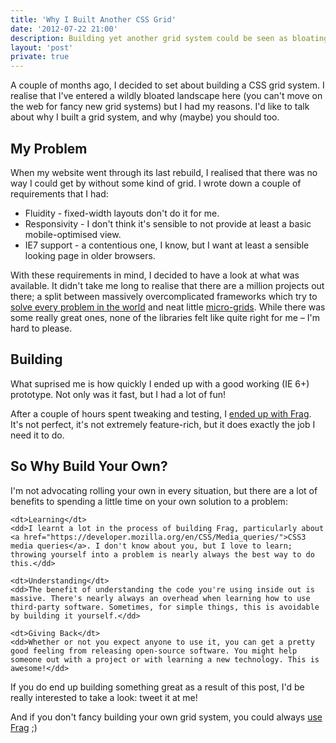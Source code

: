 ```yaml
---
title: 'Why I Built Another CSS Grid'
date: '2012-07-22 21:00'
description: Building yet another grid system could be seen as bloating an already-bloated landscape; but sometimes, rolling your own tools is one of the best things you can do.
layout: 'post'
private: true
---
```


A couple of months ago, I decided to set about building a CSS grid system. I realise that I've entered a wildly bloated landscape here (you can't move on the web for fancy new grid systems) but I had my reasons. I'd like to talk about why I built a grid system, and why (maybe) you should too.


## My Problem ##

When my website went through its last rebuild, I realised that there was no way I could get by without some kind of grid. I wrote down a couple of requirements that I had:

 * Fluidity - fixed-width layouts don't do it for me.
 * Responsivity - I don't think it's sensible to not provide at least a basic mobile-optimised view.
 * IE7 support - a contentious one, I know, but I want at least a sensible looking page in older browsers.

With these requirements in mind, I decided to have a look at what was available. It didn't take me long to realise that there are a million projects out there; a split between massively overcomplicated frameworks which try to [solve every problem in the world][dont-solve-problems] and neat little [micro-grids][1kbgrid]. While there was some really great ones, none of the libraries felt like quite right for me – I'm hard to please.


## Building ##

What suprised me is how quickly I ended up with a good working (IE 6+) prototype. Not only was it fast, but I had a lot of fun!

After a couple of hours spent tweaking and testing, I [ended up with Frag][frag]. It's not perfect, it's not extremely feature-rich, but it does exactly the job I need it to do.


## So Why Build Your Own? ##

I'm not advocating rolling your own in every situation, but there are a lot of benefits to spending a little time on your own solution to a problem:

<dl>

    <dt>Learning</dt>
    <dd>I learnt a lot in the process of building Frag, particularly about <a href="https://developer.mozilla.org/en/CSS/Media_queries/">CSS3 media queries</a>. I don't know about you, but I love to learn; throwing yourself into a problem is nearly always the best way to do this.</dd>

    <dt>Understanding</dt>
    <dd>The benefit of understanding the code you're using inside out is massive. There's nearly always an overhead when learning how to use third-party software. Sometimes, for simple things, this is avoidable by building it yourself.</dd>

    <dt>Giving Back</dt>
    <dd>Whether or not you expect anyone to use it, you can get a pretty good feeling from releasing open-source software. You might help someone out with a project or with learning a new technology. This is awesome!</dd>

</dl>

If you do end up building something great as a result of this post, I'd be really interested to take a look: tweet it at me!

And if you don't fancy building your own grid system, you could always [use Frag][frag] ;)


[1kbgrid]: http://1kbgrid.com/
[dont-solve-problems]: http://www.rachelandrew.co.uk/archives/2012/03/21/stop-solving-problems-you-dont-yet-have/
[frag]: http://frag.rowanmanning.co.uk/
